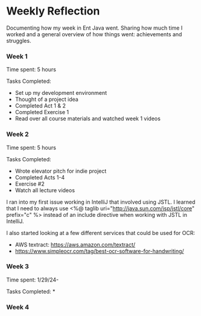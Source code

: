 # Weekly Reflection

Documenting how my week in Ent Java went. Sharing how much time I worked and a general overview of how things went: achievements and struggles.


### Week 1

Time spent: 5 hours

Tasks Completed:
* Set up my development environment
* Thought of a project idea
* Completed Act 1 & 2
* Completed Exercise 1
* Read over all course materials and watched week 1 videos

### Week 2
Time spent: 5 hours

Tasks Completed:
* Wrote elevator pitch for indie project
* Completed Acts 1-4
* Exercise #2 
* Watch all lecture videos

I ran into my first issue working in IntelliJ that involved using JSTL. I learned that I need to always use <%@ taglib uri="http://java.sun.com/jsp/jstl/core" prefix="c" %> instead of an include directive when working with JSTL in IntelliJ.

I also started looking at a few different services that could be used for OCR:
* AWS textract: https://aws.amazon.com/textract/
* https://www.simpleocr.com/tag/best-ocr-software-for-handwriting/

### Week 3

Time spent: 
1/29/24- 

Tasks Completed:
*

### Week 4